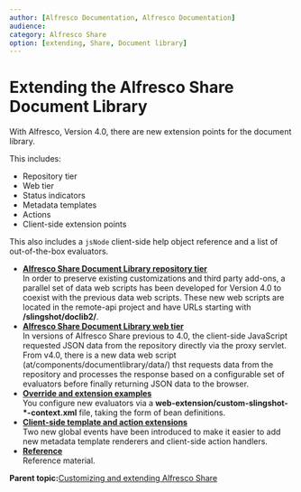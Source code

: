 ```yaml
---
author: [Alfresco Documentation, Alfresco Documentation]
audience: 
category: Alfresco Share
option: [extending, Share, Document library]
---
```


# Extending the Alfresco Share Document Library

With Alfresco, Version 4.0, there are new extension points for the document library. 

This includes:

-   Repository tier
-   Web tier
-   Status indicators
-   Metadata templates
-   Actions
-   Client-side extension points

This also includes a `jsNode` client-side help object reference and a list of out-of-the-box evaluators.

-   **[Alfresco Share Document Library repository tier](../concepts/doclib-repository-tier.md)**  
In order to preserve existing customizations and third party add-ons, a parallel set of data web scripts has been developed for Version 4.0 to coexist with the previous data web scripts. These new web scripts are located in the remote-api project and have URLs starting with **/slingshot/doclib2/**.
-   **[Alfresco Share Document Library web tier](../concepts/doclib-web-tier.md)**  
In versions of Alfresco Share previous to 4.0, the client-side JavaScript requested JSON data from the repository directly via the proxy servlet. From v4.0, there is a new data web script \(at/components/documentlibrary/data/\) thst requests data from the repository and processes the response based on a configurable set of evaluators before finally returning JSON data to the browser.
-   **[Override and extension examples](../concepts/doclib-override-extension-examples.md)**  
You configure new evaluators via a **web-extension/custom-slingshot-\*-context.xml** file, taking the form of bean definitions.  
-   **[Client-side template and action extensions](../concepts/doclib-client-side-template-and-action-extensions.md)**  
Two new global events have been introduced to make it easier to add new metadata template renderers and client-side action handlers.  
-   **[Reference](../concepts/doclib-reference.md)**  
Reference material.

**Parent topic:**[Customizing and extending Alfresco Share](../concepts/dev-Share-intro.md)

